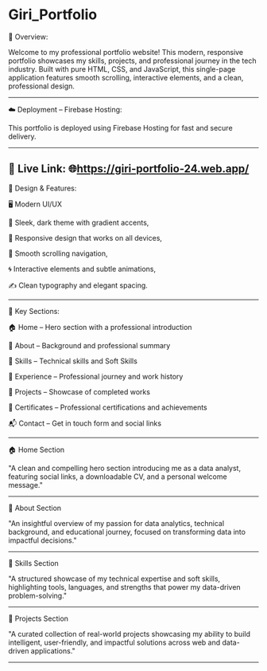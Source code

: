 # Giri_Portfolio


🧭 Overview:

Welcome to my professional portfolio website! This modern, responsive portfolio showcases my skills, projects, and professional journey in the tech industry. 
Built with pure HTML, CSS, and JavaScript, this single-page application features smooth scrolling, interactive elements, and a clean, professional design.

--------------------------------------------------------------------------------------------------------------------------------------------------------------

☁️ Deployment – Firebase Hosting:

  This portfolio is deployed using Firebase Hosting for fast and secure delivery.

-------------------------------------------------------------------------------------------------------------------------------------------------------------

🔗 Live Link:
    🌐https://giri-portfolio-24.web.app/
--------------------------------------------------------------------------------------------------------------------------------------------------------------

🎯 Design & Features:

🖥️ Modern UI/UX

🎨 Sleek, dark theme with gradient accents,

📱 Responsive design that works on all devices,

🧭 Smooth scrolling navigation,

🌀 Interactive elements and subtle animations,

✍️ Clean typography and elegant spacing.

--------------------------------------------------------------------------------------------------------------------------------------------------------

📑 Key Sections:

🏠 Home – Hero section with a professional introduction

👤 About – Background and professional summary

🧠 Skills – Technical skills and Soft Skills 

💼 Experience – Professional journey and work history

🚀 Projects – Showcase of completed works

📜 Certificates – Professional certifications and achievements

📬 Contact – Get in touch form and social links

-----------------------------------------------------------------------------------------------------------------------------------------------------------------
🏠 Home Section

"A clean and compelling hero section introducing me as a data analyst, featuring social links, a downloadable CV, and a personal welcome message."

--------------------------------------------------------------------------------------------------------------------------------------------------------------------

👤 About Section

"An insightful overview of my passion for data analytics, technical background, and educational journey, focused on transforming data into impactful decisions."

-----------------------------------------------------------------------------------------------------------------------------------------------------------------------

🧠 Skills Section

"A structured showcase of my technical expertise and soft skills, highlighting tools, languages, and strengths that power my data-driven problem-solving."

-----------------------------------------------------------------------------------------------------------------------------------------------------------------------

🚀 Projects Section

"A curated collection of real-world projects showcasing my ability to build intelligent, user-friendly, and impactful solutions across web and data-driven applications."

----------------------------------------------------------------------------------------------------------------------------------------------------------------------------
